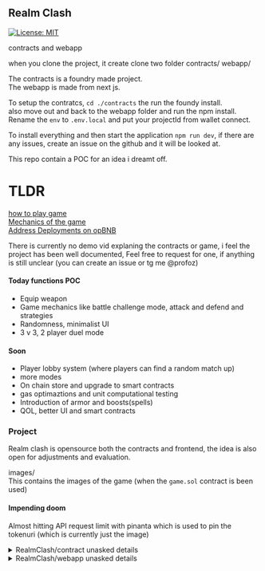 ## Realm Clash

[![License: MIT](https://img.shields.io/badge/License-MIT-yellow.svg)](https://opensource.org/licenses/MIT)

contracts and webapp

when you clone the project, it create clone two folder
contracts/
webapp/

The contracts is a foundry made project.  
The webapp is made from next js.

To setup the contratcs, `cd ./contracts` the run the foundy install.  
also move out and back to the webapp folder and run the npm install. Rename the `env` to `.env.local` and put your projectId from wallet connect.

To install everything and then start the application `npm run dev`, if there are any issues, create an issue on the github and it will be looked at.

This repo contain a POC for an idea i dreamt off.

# TLDR
[how to play game](https://github.com/0xPr0f/realmclash/tree/master/webapp#how-to-play-game)         
[Mechanics of the game](https://github.com/0xPr0f/realmclash/blob/master/contracts/Readme.md#Mechanics)        
[Address Deployments on opBNB](https://github.com/0xPr0f/realmclash/blob/master/contracts/Readme.md#deployment)      

There is currently no demo vid explaning the contracts or game, i feel the project has been well documented, Feel free to request for one, if anything is still unclear (you can create an issue or tg me @profoz)

#### Today functions POC

- Equip weapon
- Game mechanics like battle challenge mode, attack and defend and strategies
- Randomness, minimalist UI
- 3 v 3, 2 player duel mode

#### Soon

- Player lobby system (where players can find a random match up)
- more modes
- On chain store and upgrade to smart contracts
- gas optimaztions and unit computational testing
- Introduction of armor and boosts(spells)
- QOL, better UI and smart contracts

### Project

Realm clash is opensource both the contracts and frontend, the idea is also open for adjustments and evaluation.

images/  
This contains the images of the game (when the `game.sol` contract is been used)

#### Impending doom

Almost hitting API request limit with pinanta which is used to pin the tokenuri (which is currently just the image)

<details>
<summary>RealmClash/contract unasked details</summary>

Contains all the contract that makes this poc function which include natspecs so it can be easier to read through and understand. This contract is built to be fully on chain and the front end is build to access that.

There are still alot of plans and optimaztion for this contract, but current hinderance in the 3 days of bulding this contract are.

- Stack too deep on `contract/CharacterCard.sol` when attaching stats, tried using arrays in the argument and indexing it to fill the struct, no avail
- Redundant for loops, for loops are know for consuming gas, assembly could have been used, but for the sake for this POC it wasnt
- No use of libraries
</details>

<details>
<summary>RealmClash/webapp unasked details</summary>

Contains the nextjs front end for the contracts, it is fairly minimalist and probably not appealing, i am not too good with UI and colors

Hinderance in webapp

- wagmi and viem 2.x contributed in psychological trauma.
- probably color blind or terrible taste in color and not that great at UI
</details>
